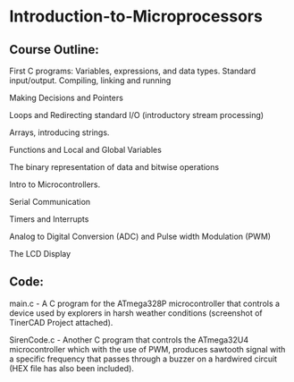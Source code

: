 # Introduction-to-Microprocessors

## Course Outline:
First C programs: Variables, expressions, and data types. Standard input/output. Compiling, linking and running

Making Decisions and Pointers

Loops and Redirecting standard I/O (introductory stream processing)

Arrays, introducing strings.

Functions and Local and Global Variables

The binary representation of data and bitwise operations

Intro to Microcontrollers.  

Serial Communication

Timers and Interrupts

Analog to Digital Conversion (ADC) and Pulse width Modulation (PWM)

The LCD Display

## Code:

main.c - A C program for the ATmega328P microcontroller that controls a device used by explorers in harsh weather conditions (screenshot of TinerCAD Project attached).

SirenCode.c - Another C program that controls the ATmega32U4 microcontroller which with the use of PWM, produces sawtooth signal with a specific frequency that passes through a buzzer on a hardwired circuit (HEX file has also been included).
